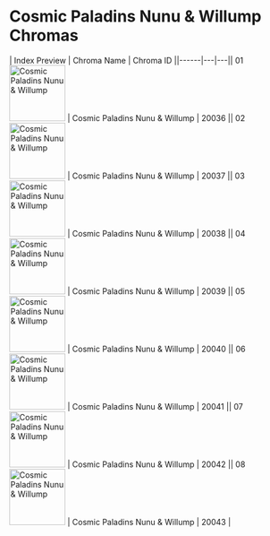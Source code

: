 # Cosmic Paladins Nunu & Willump Chromas

| Index  Preview | Chroma Name | Chroma ID ||------|---|---|| 01  <img src='https://raw.communitydragon.org/latest/plugins/rcp-be-lol-game-data/global/default/v1/champion-chroma-images/20/20036.png' alt='Cosmic Paladins Nunu & Willump' width='100'> | Cosmic Paladins Nunu & Willump | 20036 || 02  <img src='https://raw.communitydragon.org/latest/plugins/rcp-be-lol-game-data/global/default/v1/champion-chroma-images/20/20037.png' alt='Cosmic Paladins Nunu & Willump' width='100'> | Cosmic Paladins Nunu & Willump | 20037 || 03  <img src='https://raw.communitydragon.org/latest/plugins/rcp-be-lol-game-data/global/default/v1/champion-chroma-images/20/20038.png' alt='Cosmic Paladins Nunu & Willump' width='100'> | Cosmic Paladins Nunu & Willump | 20038 || 04  <img src='https://raw.communitydragon.org/latest/plugins/rcp-be-lol-game-data/global/default/v1/champion-chroma-images/20/20039.png' alt='Cosmic Paladins Nunu & Willump' width='100'> | Cosmic Paladins Nunu & Willump | 20039 || 05  <img src='https://raw.communitydragon.org/latest/plugins/rcp-be-lol-game-data/global/default/v1/champion-chroma-images/20/20040.png' alt='Cosmic Paladins Nunu & Willump' width='100'> | Cosmic Paladins Nunu & Willump | 20040 || 06  <img src='https://raw.communitydragon.org/latest/plugins/rcp-be-lol-game-data/global/default/v1/champion-chroma-images/20/20041.png' alt='Cosmic Paladins Nunu & Willump' width='100'> | Cosmic Paladins Nunu & Willump | 20041 || 07  <img src='https://raw.communitydragon.org/latest/plugins/rcp-be-lol-game-data/global/default/v1/champion-chroma-images/20/20042.png' alt='Cosmic Paladins Nunu & Willump' width='100'> | Cosmic Paladins Nunu & Willump | 20042 || 08  <img src='https://raw.communitydragon.org/latest/plugins/rcp-be-lol-game-data/global/default/v1/champion-chroma-images/20/20043.png' alt='Cosmic Paladins Nunu & Willump' width='100'> | Cosmic Paladins Nunu & Willump | 20043 |